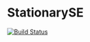 # StationarySE

[![Build Status](https://github.com/irumeria/StationarySE.jl/actions/workflows/CI.yml/badge.svg?branch=main)](https://github.com/irumeria/StationarySE.jl/actions/workflows/CI.yml?query=branch%3Amain)
